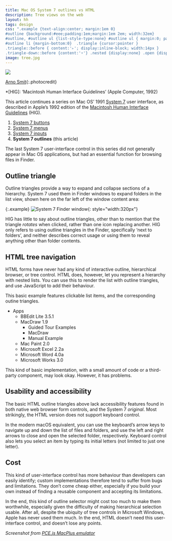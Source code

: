 ```yaml
---
title: Mac OS System 7 outlines vs HTML
description: Tree views on the web
layout: hh
tags: design
css: ".example {text-align:center; margin:1em 0} 
#outline {background:#eee;padding:1em;margin:1em 2em; width:32em}
#outline, #outline ul {list-style-type:none} #outline ul { margin:0; padding:0 0 0 26px } 
#outline li {margin-bottom:0}  .triangle {cursor:pointer }
.triangle::before { content:'▹'; display:inline-block; width:14px }
.triangle-down::before {content:'▿'} .nested {display:none} .open {display:block}"
image: tree.jpg
---
```


![](tree.jpg)

[Arno Smit](https://unsplash.com/photos/sKJ7zSylUao){:.photocredit}

*[HIG]: ‘Macintosh Human Interface Guidelines’ (Apple Computer, 1992)

This article continues a series on Mac OS’ 1991 
[System 7](https://en.wikipedia.org/wiki/System_7)
user interface, as described in Apple’s 1992 edition of the
[Macintosh Human Interface Guidelines](https://dl.acm.org/doi/book/10.5555/573097) (HIG).

1. [System 7 buttons](system-7-buttons)
2. [System 7 menus](system-7-menus)
3. [System 7 inputs ](system-7-inputs)
4. **System 7 outlines** (this article)

The last System 7 user-interface control in this series did not generally appear in Mac OS applications, but had an essential function for browsing files in Finder.

## Outline triangle

Outline triangles provide a way to expand and collapse sections of a hierarchy.
System 7 used them in Finder windows to expand folders in the list view,
shown here on the far left of the window content area:

{:.example}
![System 7 Finder window](system-7/finder.webp){: style="width:320px"}

HIG has little to say about outline triangles,
other than to mention that the triangle _rotates_ when clicked,
rather than one icon replacing another.
HIG only refers to using outline triangles in the Finder, specifically ‘next to folders’,
and neither describes correct usage or using them to reveal anything other than folder contents.

## HTML tree navigation

HTML forms have never had any kind of interactive outline, hierarchical browser, or tree control.
HTML does, however, let you represent a hierarchy with nested lists.
You can use this to render the list with outline triangles, and use JavaScript to add their behaviour.

This basic example features clickable list items, and the corresponding outine triangles.

<ul id="outline" class="open">
  <li><span class="triangle triangle-down">Apps</span>
    <ul class="nested open">
      <li><span class="triangle">BBEdit Lite 3.5.1</span></li>
      <li><span class="triangle triangle-down">MacDraw 1.9</span>
        <ul class="nested open">
          <li>Guided Tour Examples</li>
          <li>MacDraw</li>
          <li>Manual Example</li>
        </ul>
      </li>
      <li><span class="triangle">Mac Paint 2.0</span></li>
      <li><span class="triangle">Microsoft Excel 2.2a</span></li>
      <li><span class="triangle">Microsoft Word 4.0a</span></li>
      <li><span class="triangle">Microsoft Works 3.0</span></li>
    </ul>
  </li>
</ul>

<script type="text/javascript">
var toggler = document.getElementsByClassName("triangle");
var i;
for (i = 0; i < toggler.length; i++) {
  toggler[i].addEventListener("click", function() {
    var nested = this.parentElement.querySelector(".nested");
    if (nested != null) {
      nested.classList.toggle("open")
    }
    this.classList.toggle("triangle-down");
  });
}
</script>

This kind of basic implementation, with a small amount of code or a third-party component, may look okay.
However, it has problems.

## Usability and accessibility

The basic HTML outline triangles above lack accessibility features found in both native web browser form controls, and the System 7 _original_.
Most strikingly, the HTML version does not support keyboard control.

In the modern macOS equivalent, you can use the keyboard’s arrow keys to navigate up and down the list of files and folders, and use the left and right arrows to close and open the selected folder, respectively.
Keyboard control also lets you select an item by typing its initial letters (not limited to just one letter).

## Cost

This kind of user-interface control has more behaviour than developers can easily identify; custom implementations therefore tend to suffer from bugs and limitations.
They don’t come cheap either, especially if you build your own instead of finding a reusable component and accepting its limitations.

In the end, this kind of outline selector might cost too much to make them worthwhile,
especially given the difficulty of making hierarchical selection usable.
After all, despite the ubiquity of tree controls in Microsoft Windows, Apple has never used them much.
In the end, HTML doesn’t need this user-interface control, and doesn’t lose any points.

_Screenshot from [PCE.js MacPlus emulator](https://jamesfriend.com.au/pce-js/)_
